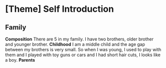 # [Theme] Self Introduction
## Family
**Composition**
There are 5 in my family. I have two brothers, older brother and younger brother. 
**Childhood**
I am a middle child and the age gap between my brothers is very small. So when I was young, I used to play with them and I played with toy guns or cars and I had short hair cuts, I looks like a boy.
**Parents**

